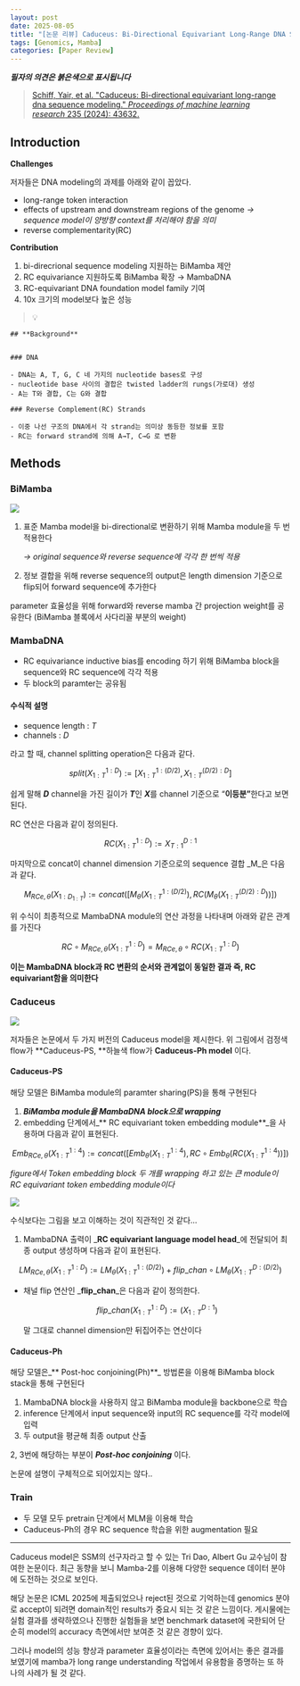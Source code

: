 ```yaml
---
layout: post
date: 2025-08-05
title: "[논문 리뷰] Caduceus: Bi-Directional Equivariant Long-Range DNA Sequence Modeling"
tags: [Genomics, Mamba]
categories: [Paper Review]
---
```


<span class="notion-red">_**필자의 의견은 붉은색으로 표시됩니다**_</span>


> [Schiff, Yair, et al. "Caduceus: Bi-directional equivariant long-range dna sequence modeling." ](https://pmc.ncbi.nlm.nih.gov/articles/PMC12189541/)[_Proceedings of machine learning research_](https://pmc.ncbi.nlm.nih.gov/articles/PMC12189541/)[ 235 (2024): 43632.](https://pmc.ncbi.nlm.nih.gov/articles/PMC12189541/)



## Introduction


**Challenges**


저자들은 DNA modeling의 과제를 아래와 같이 꼽았다.

- long-range token interaction
- effects of upstream and downstream regions of the genome 
_→ sequence model이 양방향 context를 처리해야 함을 의미_
- reverse complementarity(RC)

**Contribution**

1. bi-direcrional sequence modeling 지원하는 BiMamba 제안
1. RC equivariance 지원하도록 BiMamba 확장 → MambaDNA
1. RC-equivariant DNA foundation model family 기여
1. 10x 크기의 model보다 높은 성능

> 💡 


	## **Background**


	### DNA

	- DNA는 A, T, G, C 네 가지의 nucleotide bases로 구성
	- nucleotide base 사이의 결합은 twisted ladder의 rungs(가로대) 생성
	- A는 T와 결합, C는 G와 결합

	### Reverse Complement(RC) Strands

	- 이중 나선 구조의 DNA에서 각 strand는 의미상 동등한 정보를 포함
	- RC는 forward strand에 의해 A→T, C→G 로 변환


## Methods



### BiMamba


![](https://prod-files-secure.s3.us-west-2.amazonaws.com/542b861c-36a8-4051-84e5-8804b6728dba/2c247d59-7815-4980-99f0-8f0d21f445a7/image.png?X-Amz-Algorithm=AWS4-HMAC-SHA256&X-Amz-Content-Sha256=UNSIGNED-PAYLOAD&X-Amz-Credential=ASIAZI2LB466ZSBJYZBJ%2F20250815%2Fus-west-2%2Fs3%2Faws4_request&X-Amz-Date=20250815T042013Z&X-Amz-Expires=3600&X-Amz-Security-Token=IQoJb3JpZ2luX2VjEAkaCXVzLXdlc3QtMiJHMEUCIFLONAVDfOV5kiDifkXhQpeLI7G3demYlrcndIPSYL5%2FAiEA6kMg%2BO6zxcfNv9Yf5I0L7Hj5yexVbq0szrWFNHcBrVgq%2FwMIUhAAGgw2Mzc0MjMxODM4MDUiDNC3dJ0UtRAPn7hOIyrcA6iVc4efUhAaVv5%2Bk6%2FfHui5W3s2lonCVlTfSabU5jQYjm6UHdjSniyXWM%2Bm9zPVg2iXuscfYy6cuHpn9cUTOeKcapKdUJobYu72bz2st0g%2F2%2FRDhVoqgpehQfevnhq4sisW6DasvvwPd8KlrUvkVJKCiApzHah28feyV6NeAC4PBRvNy2CAxvQL0qBdOP3A3wHmVJn2NBRjCqqUQxD2Iyn8NPar6XlW1JnRO9GmPHD%2BIp%2B%2FuV%2Fj6h%2F2Yo7AF7%2F%2FWfAx5rzrWFYJCif0GeJzJ%2Bev5uCeNljm67Uiv09uHKDZqRf4xHiW1lelcQ0Mz2PuF9ePJOklw%2F91NI5yT%2FMHqwrQnopcpk3%2FsbSltWZUyPgTCsD9TVWIb2BOb5jhV%2FYMiR%2F9fFBG2d1C3t863FYrYZDgVzeHFNupZUyH1h7EHGNihLIvf1lEUOMzW5MX%2F2DWoXWc9sY2nZgwHxxGYG%2FK58MMIIPpy3ruEt8tL1Rt5ey07kwWAJL7czHqYW2jwWXayde2zuYRqoje1AsQTE7xK%2B5XtcD5222HMrex10YFxlkH6b643FIjJRcyNCcDnE6gphX8UsPkXLTyuRixW88DAIhcUllezALGHeecl8ampRmXHBGAD0O82r8zaYU8MLuH%2BsQGOqUBxArjpx60B61uzJlyLDpa%2Bi6r8MZ0nfYWylgQG8duVNUC3bRt%2FQZtgaz5gm9xeQxfUB9sZZ%2FSMciN4uEAyZQouIJ%2Bhqr5W%2Bf3EvTUlg8EHWhmzi9PfNRXmHWOJhaln0KFZNGr8LVmvBPFgZvkGpouMPYlyR7e%2FTqs5VdkNn1ApPzoJstgmyt8M6bNsq0xA%2FpLSLbwT6PR60qVW2oQCLt5ab1Yka45&X-Amz-Signature=15c07ba0ad23272e31a7c351b8920ad4b97bfeea550ed0531e76f9a1d0d31812&X-Amz-SignedHeaders=host&x-amz-checksum-mode=ENABLED&x-id=GetObject)

1. 표준 Mamba model을 bi-directional로 변환하기 위해 Mamba module을 두 번 적용한다

	_→ original sequence와 reverse sequence에 각각 한 번씩 적용_

1. 정보 결합을 위해 reverse sequence의 output은 length dimension 기준으로 flip되어 forward sequence에 추가한다

parameter 효율성을 위해 forward와 reverse mamba 간 projection weight를 공유한다 (BiMamba 블록에서 사다리꼴 부분의 weight)



### MambaDNA

- RC equivariance inductive bias를 encoding 하기 위해 BiMamba block을 sequence와 RC sequence에 각각 적용
- 두 block의 paramter는 공유됨


#### 수식적 설명

- sequence length : _T_
- channels : _D_

라고 할 때,  channel splitting operation은 다음과 같다.


$$
split(X^{1:D}_{1:T}):=[X^{1:(D/2)}_{1:T},X^{(D/2):D}_{1:T}]
$$


<span class="notion-red">쉽게 말해 </span><span class="notion-red">_**D**_</span><span class="notion-red"> channel을 가진 길이가 </span><span class="notion-red">_**T**_</span><span class="notion-red">인 </span><span class="notion-red">_**X**_</span><span class="notion-red">를 channel 기준으로 “</span><span class="notion-red">**이등분”**</span><span class="notion-red">한다고 보면 된다.</span>


RC 연산은 다음과 같이 정의된다.


$$
RC(X^{1:D}_{1:T}):=X^{D:1}_{T:1}
$$


마지막으로 concat이 channel dimension 기준으로의 sequence 결합 _M_은 다음과 같다.


$$
M_{RCe,\theta}(X_{1:D_{1:T}}):=concat([M_{\theta}(X^{1:(D/2)}_{1:T}),RC(M_{\theta}(X^{(D/2):D}_{1:T}))])
$$


위 수식이 최종적으로 MambaDNA module의 연산 과정을 나타내며 아래와 같은 관계를 가진다


$$
RC\circ M_{RCe,\theta}(X^{1:D}_{1:T}) = M_{RCe,\theta} \circ RC(X^{1:D}_{1:T})
$$


**이는 MambaDNA block과 RC 변환의 순서와 관계없이 동일한 결과 즉, RC equivariant함을 의미한다**



### Caduceus


![](https://prod-files-secure.s3.us-west-2.amazonaws.com/542b861c-36a8-4051-84e5-8804b6728dba/f94a60d7-8145-473b-aef9-7c68d3ec604a/image.png?X-Amz-Algorithm=AWS4-HMAC-SHA256&X-Amz-Content-Sha256=UNSIGNED-PAYLOAD&X-Amz-Credential=ASIAZI2LB466ZSBJYZBJ%2F20250815%2Fus-west-2%2Fs3%2Faws4_request&X-Amz-Date=20250815T042013Z&X-Amz-Expires=3600&X-Amz-Security-Token=IQoJb3JpZ2luX2VjEAkaCXVzLXdlc3QtMiJHMEUCIFLONAVDfOV5kiDifkXhQpeLI7G3demYlrcndIPSYL5%2FAiEA6kMg%2BO6zxcfNv9Yf5I0L7Hj5yexVbq0szrWFNHcBrVgq%2FwMIUhAAGgw2Mzc0MjMxODM4MDUiDNC3dJ0UtRAPn7hOIyrcA6iVc4efUhAaVv5%2Bk6%2FfHui5W3s2lonCVlTfSabU5jQYjm6UHdjSniyXWM%2Bm9zPVg2iXuscfYy6cuHpn9cUTOeKcapKdUJobYu72bz2st0g%2F2%2FRDhVoqgpehQfevnhq4sisW6DasvvwPd8KlrUvkVJKCiApzHah28feyV6NeAC4PBRvNy2CAxvQL0qBdOP3A3wHmVJn2NBRjCqqUQxD2Iyn8NPar6XlW1JnRO9GmPHD%2BIp%2B%2FuV%2Fj6h%2F2Yo7AF7%2F%2FWfAx5rzrWFYJCif0GeJzJ%2Bev5uCeNljm67Uiv09uHKDZqRf4xHiW1lelcQ0Mz2PuF9ePJOklw%2F91NI5yT%2FMHqwrQnopcpk3%2FsbSltWZUyPgTCsD9TVWIb2BOb5jhV%2FYMiR%2F9fFBG2d1C3t863FYrYZDgVzeHFNupZUyH1h7EHGNihLIvf1lEUOMzW5MX%2F2DWoXWc9sY2nZgwHxxGYG%2FK58MMIIPpy3ruEt8tL1Rt5ey07kwWAJL7czHqYW2jwWXayde2zuYRqoje1AsQTE7xK%2B5XtcD5222HMrex10YFxlkH6b643FIjJRcyNCcDnE6gphX8UsPkXLTyuRixW88DAIhcUllezALGHeecl8ampRmXHBGAD0O82r8zaYU8MLuH%2BsQGOqUBxArjpx60B61uzJlyLDpa%2Bi6r8MZ0nfYWylgQG8duVNUC3bRt%2FQZtgaz5gm9xeQxfUB9sZZ%2FSMciN4uEAyZQouIJ%2Bhqr5W%2Bf3EvTUlg8EHWhmzi9PfNRXmHWOJhaln0KFZNGr8LVmvBPFgZvkGpouMPYlyR7e%2FTqs5VdkNn1ApPzoJstgmyt8M6bNsq0xA%2FpLSLbwT6PR60qVW2oQCLt5ab1Yka45&X-Amz-Signature=f7a8cacc250fc6b4442185818c47d973c601fa1efdc94853ca6525d5d68215b3&X-Amz-SignedHeaders=host&x-amz-checksum-mode=ENABLED&x-id=GetObject)


저자들은 논문에서 두 가지 버전의 Caduceus model을 제시한다. 위 그림에서 검정색 flow가 **Caduceus-PS, **하늘색 flow가 **Caduceus-Ph model** 이다.



#### Caduceus-PS


해당 모델은 BiMamba module의 paramter sharing(PS)을 통해 구현된다

1. _**BiMamba module을 MambaDNA block으로 wrapping**_
1. embedding 단계에서_** RC equivariant token embedding module**_을 사용하며 다음과 같이 표현된다.

$$
Emb_{RCe,\theta}(X^{1:4}_{1:T}):=concat([Emb_{\theta}(X^{1:4}_{1:T}),RC \circ Emb_{\theta}(RC(X^{1:4}_{1:T}))])
$$


_figure에서 Token embedding block 두 개를 wrapping 하고 있는 큰 module이 RC equivariant token embedding module이다_


![](https://prod-files-secure.s3.us-west-2.amazonaws.com/542b861c-36a8-4051-84e5-8804b6728dba/b175e4da-71eb-4e91-8c23-a06dabe673c9/image.png?X-Amz-Algorithm=AWS4-HMAC-SHA256&X-Amz-Content-Sha256=UNSIGNED-PAYLOAD&X-Amz-Credential=ASIAZI2LB466ZSBJYZBJ%2F20250815%2Fus-west-2%2Fs3%2Faws4_request&X-Amz-Date=20250815T042014Z&X-Amz-Expires=3600&X-Amz-Security-Token=IQoJb3JpZ2luX2VjEAkaCXVzLXdlc3QtMiJHMEUCIFLONAVDfOV5kiDifkXhQpeLI7G3demYlrcndIPSYL5%2FAiEA6kMg%2BO6zxcfNv9Yf5I0L7Hj5yexVbq0szrWFNHcBrVgq%2FwMIUhAAGgw2Mzc0MjMxODM4MDUiDNC3dJ0UtRAPn7hOIyrcA6iVc4efUhAaVv5%2Bk6%2FfHui5W3s2lonCVlTfSabU5jQYjm6UHdjSniyXWM%2Bm9zPVg2iXuscfYy6cuHpn9cUTOeKcapKdUJobYu72bz2st0g%2F2%2FRDhVoqgpehQfevnhq4sisW6DasvvwPd8KlrUvkVJKCiApzHah28feyV6NeAC4PBRvNy2CAxvQL0qBdOP3A3wHmVJn2NBRjCqqUQxD2Iyn8NPar6XlW1JnRO9GmPHD%2BIp%2B%2FuV%2Fj6h%2F2Yo7AF7%2F%2FWfAx5rzrWFYJCif0GeJzJ%2Bev5uCeNljm67Uiv09uHKDZqRf4xHiW1lelcQ0Mz2PuF9ePJOklw%2F91NI5yT%2FMHqwrQnopcpk3%2FsbSltWZUyPgTCsD9TVWIb2BOb5jhV%2FYMiR%2F9fFBG2d1C3t863FYrYZDgVzeHFNupZUyH1h7EHGNihLIvf1lEUOMzW5MX%2F2DWoXWc9sY2nZgwHxxGYG%2FK58MMIIPpy3ruEt8tL1Rt5ey07kwWAJL7czHqYW2jwWXayde2zuYRqoje1AsQTE7xK%2B5XtcD5222HMrex10YFxlkH6b643FIjJRcyNCcDnE6gphX8UsPkXLTyuRixW88DAIhcUllezALGHeecl8ampRmXHBGAD0O82r8zaYU8MLuH%2BsQGOqUBxArjpx60B61uzJlyLDpa%2Bi6r8MZ0nfYWylgQG8duVNUC3bRt%2FQZtgaz5gm9xeQxfUB9sZZ%2FSMciN4uEAyZQouIJ%2Bhqr5W%2Bf3EvTUlg8EHWhmzi9PfNRXmHWOJhaln0KFZNGr8LVmvBPFgZvkGpouMPYlyR7e%2FTqs5VdkNn1ApPzoJstgmyt8M6bNsq0xA%2FpLSLbwT6PR60qVW2oQCLt5ab1Yka45&X-Amz-Signature=2db6b80be309f88368f8063d66d0942d6375f1af4a55fcae7a8c0816f3b9f8d1&X-Amz-SignedHeaders=host&x-amz-checksum-mode=ENABLED&x-id=GetObject)


<span class="notion-red">수식보다는 그림을 보고 이해하는 것이 직관적인 것 같다…</span>

1. MambaDNA 출력이 _**RC equivariant language model head**_에 전달되어 최종 output 생성하며 다음과 같이 표현된다.

$$
LM_{RCe,\theta}(X^{1:D}_{1:T}):= LM_{\theta}(X^{1:(D/2)}_{1:T})+flip\_chan\circ LM_{\theta}(X^{D:(D/2)}_{1:T})
$$

- 채널 flip 연산인 _**flip\_chan**_은 다음과 같이 정의한다.

	$$
	flip\_chan(X^{1:D}_{1:T}):=(X^{D:1}_{1:T})
	$$


	말 그대로 channel dimension만 뒤집어주는 연산이다



#### Caduceus-Ph


해당 모델은_** Post-hoc conjoining(Ph)**_ 방법론을 이용해 BiMamba block stack을 통해 구현된다

1. MambaDNA block을 사용하지 않고 BiMamba module을 backbone으로 학습
1. inference 단계에서 input sequence와 input의 RC sequence를 각각 model에 입력
1. 두 output을 평균해 최종 output 산출

2, 3번에 해당하는 부분이 _**Post-hoc conjoining**_ 이다.


<span class="notion-red">논문에 설명이 구체적으로 되어있지는 않다..</span>



### Train

- 두 모델 모두 pretrain 단계에서 MLM을 이용해 학습
- Caduceus-Ph의 경우 RC sequence 학습을 위한 augmentation 필요

---


<span class="notion-red">Caduceus model은 SSM의 선구자라고 할 수 있는 Tri Dao, Albert Gu 교수님이 참여한 논문이다. 최근 동향을 보니 Mamba-2를 이용해 다양한 sequence 데이터 분야에 도전하는 것으로 보인다.</span>


<span class="notion-red">해당 논문은 ICML 2025에 제출되었으나 reject된 것으로 기억하는데 genomics 분야로 accept이 되려면 domain적인 results가 중요시 되는 것 같은 느낌이다. 게시물에는 실험 결과를 생략하였으나 진행한 실험들을 보면 benchmark dataset에 국한되어 단순히 model의 accuracy 측면에서만 보여준 것 같은 경향이 있다.</span>


<span class="notion-red">그러나 model의 성능 향상과 parameter 효율성이라는 측면에 있어서는 좋은 결과를 보였기에 mamba가 long range understanding 작업에서 유용함을 증명하는 또 하나의 사례가 될 것 같다.</span>

